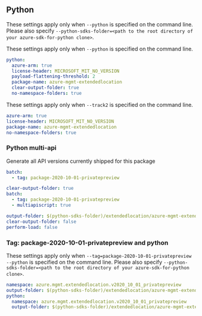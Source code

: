 ## Python

These settings apply only when `--python` is specified on the command line.
Please also specify `--python-sdks-folder=<path to the root directory of your azure-sdk-for-python clone>`.


These settings apply only when `--python` is specified on the command line.

``` yaml !$(track2)
python:
  azure-arm: true
  license-header: MICROSOFT_MIT_NO_VERSION
  payload-flattening-threshold: 2
  package-name: azure-mgmt-extendedlocation
  clear-output-folder: true
  no-namespace-folders: true
```

These settings apply only when `--track2` is specified on the command line.

``` yaml $(track2)
azure-arm: true
license-header: MICROSOFT_MIT_NO_VERSION
package-name: azure-mgmt-extendedlocation
no-namespace-folders: true
```

### Python multi-api

Generate all API versions currently shipped for this package

```yaml $(multiapi) && !$(track2)
batch:
  - tag: package-2020-10-01-privatepreview
```

```yaml $(multiapi) && $(track2)
clear-output-folder: true
batch:
  - tag: package-2020-10-01-privatepreview
  - multiapiscript: true
```

``` yaml $(multiapiscript)
output-folder: $(python-sdks-folder)/extendedlocation/azure-mgmt-extendedlocation/azure/mgmt/extendedlocation/
clear-output-folder: false
perform-load: false
```

### Tag: package-2020-10-01-privatepreview and python

These settings apply only when `--tag=package-2020-10-01-privatepreview --python` is specified on the command line.
Please also specify `--python-sdks-folder=<path to the root directory of your azure-sdk-for-python clone>`.

``` yaml $(tag) == 'package-2020-10-01-privatepreview'
namespace: azure.mgmt.extendedlocation.v2020_10_01_privatepreview
output-folder: $(python-sdks-folder)/extendedlocation/azure-mgmt-extendedlocation/azure/mgmt/extendedlocation/v2020_10_01_privatepreview
python:
  namespace: azure.mgmt.extendedlocation.v2020_10_01_privatepreview
  output-folder: $(python-sdks-folder)/extendedlocation/azure-mgmt-extendedlocation/azure/mgmt/extendedlocation/v2020_10_01_privatepreview
```